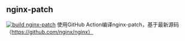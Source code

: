 ## nginx-patch
[![build nginx-patch](https://github.com/rosebe/nginx-patch/actions/workflows/build.yml/badge.svg)](https://github.com/rosebe/nginx-patch/actions/workflows/build.yml)
使用GitHub Action编译nginx-patch，基于最新源码（https://github.com/nginx/nginx）
